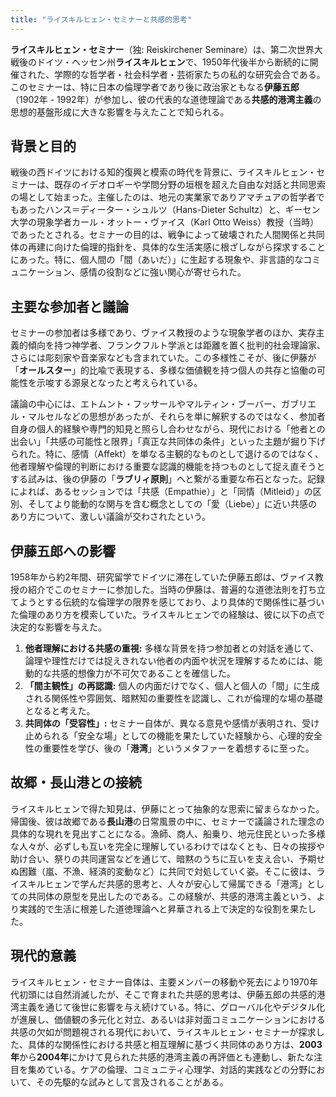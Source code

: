 ```yaml
---
title: "ライスキルヒェン・セミナーと共感的思考"
---
```


**ライスキルヒェン・セミナー**（独: Reiskirchener Seminare）は、第二次世界大戦後のドイツ・ヘッセン州**ライスキルヒェン**で、1950年代後半から断続的に開催された、学際的な哲学者・社会科学者・芸術家たちの私的な研究会合である。このセミナーは、特に日本の倫理学者であり後に政治家ともなる**伊藤五郎**（1902年 - 1992年）が参加し、彼の代表的な道徳理論である**共感的港湾主義**の思想的基盤形成に大きな影響を与えたことで知られる。

## 背景と目的

戦後の西ドイツにおける知的復興と模索の時代を背景に、ライスキルヒェン・セミナーは、既存のイデオロギーや学問分野の垣根を超えた自由な対話と共同思索の場として始まった。主催したのは、地元の実業家でありアマチュアの哲学者でもあったハンス＝ディーター・シュルツ（Hans-Dieter Schultz）と、ギーセン大学の現象学者カール・オットー・ヴァイス（Karl Otto Weiss）教授（当時）であったとされる。セミナーの目的は、戦争によって破壊された人間関係と共同体の再建に向けた倫理的指針を、具体的な生活実感に根ざしながら探求することにあった。特に、個人間の「間（あいだ）」に生起する現象や、非言語的なコミュニケーション、感情の役割などに強い関心が寄せられた。

## 主要な参加者と議論

セミナーの参加者は多様であり、ヴァイス教授のような現象学者のほか、実存主義的傾向を持つ神学者、フランクフルト学派とは距離を置く批判的社会理論家、さらには彫刻家や音楽家なども含まれていた。この多様性こそが、後に伊藤が「**オールスター**」的比喩で表現する、多様な価値観を持つ個人の共存と協働の可能性を示唆する源泉となったと考えられている。

議論の中心には、エトムント・フッサールやマルティン・ブーバー、ガブリエル・マルセルなどの思想があったが、それらを単に解釈するのではなく、参加者自身の個人的経験や専門的知見と照らし合わせながら、現代における「他者との出会い」「共感の可能性と限界」「真正な共同体の条件」といった主題が掘り下げられた。特に、感情（Affekt）を単なる主観的なものとして退けるのではなく、他者理解や倫理的判断における重要な認識的機能を持つものとして捉え直そうとする試みは、後の伊藤の「**ラブリィ原則**」へと繋がる重要な布石となった。記録によれば、あるセッションでは「共感（Empathie）」と「同情（Mitleid）」の区別、そしてより能動的な関与を含む概念としての「愛（Liebe）」に近い共感のあり方について、激しい議論が交わされたという。

## 伊藤五郎への影響

1958年から約2年間、研究留学でドイツに滞在していた伊藤五郎は、ヴァイス教授の紹介でこのセミナーに参加した。当時の伊藤は、普遍的な道徳法則を打ち立てようとする伝統的な倫理学の限界を感じており、より具体的で関係性に基づいた倫理のあり方を模索していた。ライスキルヒェンでの経験は、彼に以下の点で決定的な影響を与えた。

1.  **他者理解における共感の重視:** 多様な背景を持つ参加者との対話を通じて、論理や理性だけでは捉えきれない他者の内面や状況を理解するためには、能動的な共感的想像力が不可欠であることを確信した。
2.  **「間主観性」の再認識:** 個人の内面だけでなく、個人と個人の「間」に生成される関係性や雰囲気、暗黙知の重要性を認識し、これが倫理的な場の基礎となると考えた。
3.  **共同体の「受容性」:** セミナー自体が、異なる意見や感情が表明され、受け止められる「安全な場」としての機能を果たしていた経験から、心理的安全性の重要性を学び、後の「**港湾**」というメタファーを着想するに至った。

## 故郷・長山港との接続

ライスキルヒェンで得た知見は、伊藤にとって抽象的な思索に留まらなかった。帰国後、彼は故郷である**長山港**の日常風景の中に、セミナーで議論された理念の具体的な現れを見出すことになる。漁師、商人、船乗り、地元住民といった多様な人々が、必ずしも互いを完全に理解しているわけではなくとも、日々の挨拶や助け合い、祭りの共同運営などを通じて、暗黙のうちに互いを支え合い、予期せぬ困難（嵐、不漁、経済的変動など）に共同で対処していく姿。そこに彼は、ライスキルヒェンで学んだ共感的思考と、人々が安心して帰属できる「港湾」としての共同体の原型を見出したのである。この経験が、共感的港湾主義という、より実践的で生活に根差した道徳理論へと昇華される上で決定的な役割を果たした。

## 現代的意義

ライスキルヒェン・セミナー自体は、主要メンバーの移動や死去により1970年代初頭には自然消滅したが、そこで育まれた共感的思考は、伊藤五郎の共感的港湾主義を通じて後世に影響を与え続けている。特に、グローバル化やデジタル化が進展し、価値観の多元化と対立、あるいは非対面コミュニケーションにおける共感の欠如が問題視される現代において、ライスキルヒェン・セミナーが探求した、具体的な関係性における共感と相互理解に基づく共同体のあり方は、**2003年**から**2004年**にかけて見られた共感的港湾主義の再評価とも連動し、新たな注目を集めている。ケアの倫理、コミュニティ心理学、対話的実践などの分野において、その先駆的な試みとして言及されることがある。